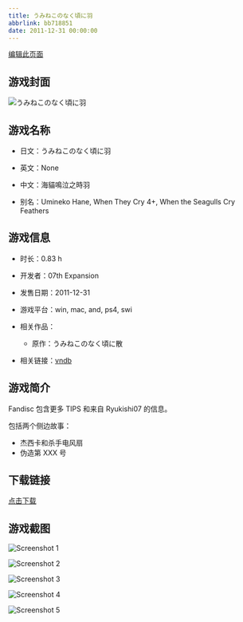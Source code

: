 ```yaml
---
title: うみねこのなく頃に羽
abbrlink: bb718851
date: 2011-12-31 00:00:00
---
```

[编辑此页面](https://github.com/ACG-3/ADV3-source/blob/main/source/_posts/%E3%81%86%E3%81%BF%E3%81%AD%E3%81%93%E3%81%AE%E3%81%AA%E3%81%8F%E9%A0%83%E3%81%AB%E7%BE%BD.md)

## 游戏封面

![うみねこのなく頃に羽](https://pan.timero.xyz/d/onedrive/img_lib_001/%E3%81%86%E3%81%BF%E3%81%AD%E3%81%93%E3%81%AE%E3%81%AA%E3%81%8F%E9%A0%83%E3%81%AB%E7%BE%BD_cover.avif)


## 游戏名称

- 日文：うみねこのなく頃に羽
- 英文：None
- 中文：海貓鳴泣之時羽

- 别名：Umineko Hane, When They Cry 4+, When the Seagulls Cry Feathers


## 游戏信息

- 时长：0.83 h
- 开发者：07th Expansion
- 发售日期：2011-12-31
- 游戏平台：win, mac, and, ps4, swi
- 相关作品：
   - 原作：うみねこのなく頃に散

- 相关链接：[vndb](https://vndb.org/v9047)


## 游戏简介

Fandisc 包含更多 TIPS 和来自 Ryukishi07 的信息。

包括两个侧边故事：
- 杰西卡和杀手电风扇
- 伪造第 XXX 号


## 下载链接

[点击下载](https://pan.timero.xyz/onedrive/adv_lib_001/%E3%81%86%E3%81%BF%E3%81%AD%E3%81%93%E3%81%AE%E3%81%AA%E3%81%8F%E9%A0%83%E3%81%AB%E7%BE%BD)


## 游戏截图


![Screenshot 1](https://pan.timero.xyz/d/onedrive/img_lib_001/%E3%81%86%E3%81%BF%E3%81%AD%E3%81%93%E3%81%AE%E3%81%AA%E3%81%8F%E9%A0%83%E3%81%AB%E7%BE%BD_Screenshot_1.avif)

![Screenshot 2](https://pan.timero.xyz/d/onedrive/img_lib_001/%E3%81%86%E3%81%BF%E3%81%AD%E3%81%93%E3%81%AE%E3%81%AA%E3%81%8F%E9%A0%83%E3%81%AB%E7%BE%BD_Screenshot_2.avif)

![Screenshot 3](https://pan.timero.xyz/d/onedrive/img_lib_001/%E3%81%86%E3%81%BF%E3%81%AD%E3%81%93%E3%81%AE%E3%81%AA%E3%81%8F%E9%A0%83%E3%81%AB%E7%BE%BD_Screenshot_3.avif)

![Screenshot 4](https://pan.timero.xyz/d/onedrive/img_lib_001/%E3%81%86%E3%81%BF%E3%81%AD%E3%81%93%E3%81%AE%E3%81%AA%E3%81%8F%E9%A0%83%E3%81%AB%E7%BE%BD_Screenshot_4.avif)

![Screenshot 5](https://pan.timero.xyz/d/onedrive/img_lib_001/%E3%81%86%E3%81%BF%E3%81%AD%E3%81%93%E3%81%AE%E3%81%AA%E3%81%8F%E9%A0%83%E3%81%AB%E7%BE%BD_Screenshot_5.avif)

